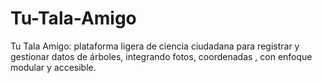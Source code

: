 # Tu-Tala-Amigo
Tu Tala Amigo: plataforma ligera de ciencia ciudadana para registrar y gestionar datos de árboles, integrando fotos, coordenadas , con enfoque modular y accesible.
